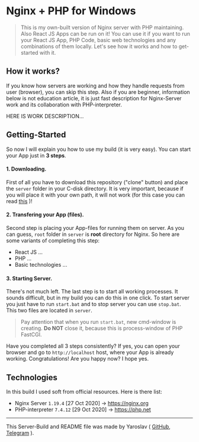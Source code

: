# Nginx + PHP for Windows
> This is my own-built version of Nginx server with PHP maintaining. Also React JS Apps can be run on it! You can use it if you want to run your React JS App, PHP Code, basic web technologies and any combinations of them locally. Let's see how it works and how to get-started with it.

## How it works?
If you know how servers are working and how they handle requests from user (browser), you can skip this step. Also if you are beginner, information below is not education article, it is just fast description for Nginx-Server work and its collaboration with PHP-interpreter.

HERE IS WORK DESCRIPTION...

## Getting-Started
So now I will explain you how to use my build (it is very easy). You can start your App just in **3 steps**.
#### 1. Downloading.
First of all you have to download this repository ("clone" button) and place the `server` folder in your C-disk directory. It is very important, because if you will place it with your own path, it will not work (for this case you can read [this](https://google.com) )!
#### 2. Transfering your App (files).
Second step is placing your App-files for running them on server. As you can guess, `root` folder in `server` is **root** directory for Nginx. So here are some variants of completing this step:
* React JS ...
* PHP ...
* Basic technologies ...
#### 3. Starting Server.
There's not much left. The last step is to start all working processes. It sounds difficult, but in my build you can do this in one click. To start server you just have to run `start.bat` and to stop server you can use `stop.bat`. This two files are located in `server`.
> Pay attention that when you run `start.bat`, new cmd-window is creating. **Do NOT** close it, because this is process-window of PHP FastCGI.

Have you completed all 3 steps consistently? If yes, you can open your browser and go to `http://localhost` host, where your App is already working. Congratulations! Are you happy now? I hope yes.

## Technologies
In this build I used soft from official resources. Here is there list:
* Nginx Server `1.19.4` [27 Oct 2020] -> <https://nginx.org>
* PHP-interpreter `7.4.12` [29 Oct 2020] -> <https://php.net>
___
This Server-Build and README file was made by Yaroslav ( [GitHub](https://github.com/yaroslav-hub), [Telegram](https://t.me/yaroslavhub) ).
